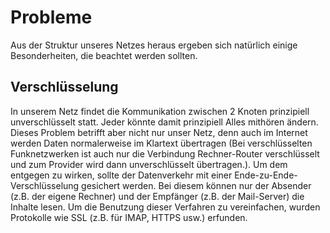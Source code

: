 # Probleme

Aus der Struktur unseres Netzes heraus ergeben sich natürlich einige Besonderheiten, die beachtet werden sollten.

## Verschlüsselung

In unserem Netz findet die Kommunikation zwischen 2 Knoten prinzipiell unverschlüsselt statt. Jeder könnte damit prinzipiell Alles mithören ändern.
Dieses Problem betrifft aber nicht nur unser Netz, denn auch im Internet werden Daten normalerweise im Klartext übertragen (Bei verschlüsselten Funknetzwerken ist auch nur die Verbindung Rechner-Router verschlüsselt und zum Provider wird dann unverschlüsselt übertragen.).
Um dem entgegen zu wirken, sollte der Datenverkehr mit einer Ende-zu-Ende-Verschlüsselung gesichert werden. Bei diesem können nur der Absender (z.B. der eigene Rechner) und der Empfänger (z.B. der Mail-Server) die Inhalte lesen. Um die Benutzung dieser Verfahren zu vereinfachen, wurden Protokolle wie SSL (z.B. für IMAP, HTTPS usw.) erfunden.